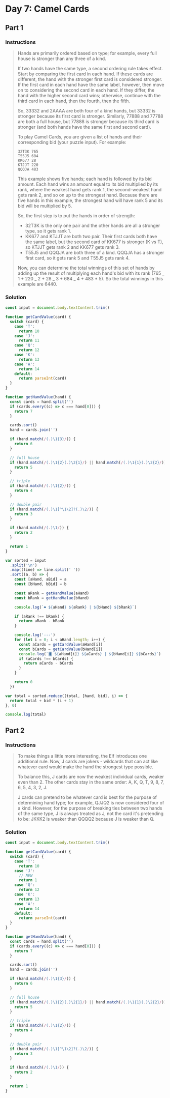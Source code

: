 # Day 7: Camel Cards

## Part 1

### Instructions

> Hands are primarily ordered based on type; for example, every full house is stronger than any three of a kind.
>
> If two hands have the same type, a second ordering rule takes effect. Start by comparing the first card in each hand. If these cards are different, the hand with the stronger first card is considered stronger. If the first card in each hand have the same label, however, then move on to considering the second card in each hand. If they differ, the hand with the higher second card wins; otherwise, continue with the third card in each hand, then the fourth, then the fifth.
>
> So, 33332 and 2AAAA are both four of a kind hands, but 33332 is stronger because its first card is stronger. Similarly, 77888 and 77788 are both a full house, but 77888 is stronger because its third card is stronger (and both hands have the same first and second card).
>
> To play Camel Cards, you are given a list of hands and their corresponding bid (your puzzle input). For example:
>
> ```
> 32T3K 765
> T55J5 684
> KK677 28
> KTJJT 220
> QQQJA 483
> ```
>
> This example shows five hands; each hand is followed by its bid amount. Each hand wins an amount equal to its bid multiplied by its rank, where the weakest hand gets rank 1, the second-weakest hand gets rank 2, and so on up to the strongest hand. Because there are five hands in this example, the strongest hand will have rank 5 and its bid will be multiplied by 5.
>
> So, the first step is to put the hands in order of strength:
>
> - 32T3K is the only one pair and the other hands are all a stronger type, so it gets rank 1.
> - KK677 and KTJJT are both two pair. Their first cards both have the same label, but the second card of KK677 is stronger (K vs T), so KTJJT gets rank 2 and KK677 gets rank 3.
> - T55J5 and QQQJA are both three of a kind. QQQJA has a stronger first card, so it gets rank 5 and T55J5 gets rank 4.
>
> Now, you can determine the total winnings of this set of hands by adding up the result of multiplying each hand's bid with its rank (765 _ 1 + 220 _ 2 + 28 _ 3 + 684 _ 4 + 483 \* 5). So the total winnings in this example are 6440.

### Solution

```js
const input = document.body.textContent.trim()

function getCardValue(card) {
  switch (card) {
    case 'T':
      return 10
    case 'J':
      return 11
    case 'Q':
      return 12
    case 'K':
      return 13
    case 'A':
      return 14
    default:
      return parseInt(card)
  }
}

function getHandValue(hand) {
  const cards = hand.split('')
  if (cards.every((c) => c === hand[0])) {
    return 7
  }

  cards.sort()
  hand = cards.join('')

  if (hand.match(/(.)\1{3}/)) {
    return 6
  }

  // full house
  if (hand.match(/(.)\1{2}(.)\2{1}/) || hand.match(/(.)\1{1}(.)\2{2}/)) {
    return 5
  }

  // triple
  if (hand.match(/(.)\1{2}/)) {
    return 4
  }

  // double pair
  if (hand.match(/(.)\1[^\1\2]?(.)\2/)) {
    return 3
  }

  if (hand.match(/(.)\1/)) {
    return 2
  }

  return 1
}

var sorted = input
  .split('\n')
  .map((line) => line.split(' '))
  .sort((a, b) => {
    const [aHand, aBid] = a
    const [bHand, bBid] = b

    const aRank = getHandValue(aHand)
    const bRank = getHandValue(bHand)

    console.log(`♣️ ${aHand} ${aRank} | ${bHand} ${bRank}`)

    if (aRank !== bRank) {
      return aRank - bRank
    }

    console.log('---')
    for (let i = 0; i < aHand.length; i++) {
      const aCards = getCardValue(aHand[i])
      const bCards = getCardValue(bHand[i])
      console.log(`🂠 ${aHand[i]} ${aCards} | ${bHand[i]} ${bCards}`)
      if (aCards !== bCards) {
        return aCards - bCards
      }
    }

    return 0
  })

var total = sorted.reduce((total, [hand, bid], i) => {
  return total + bid * (i + 1)
}, 0)

console.log(total)
```

## Part 2

### Instructions

> To make things a little more interesting, the Elf introduces one additional rule. Now, J cards are jokers - wildcards that can act like whatever card would make the hand the strongest type possible.
>
> To balance this, J cards are now the weakest individual cards, weaker even than 2. The other cards stay in the same order: A, K, Q, T, 9, 8, 7, 6, 5, 4, 3, 2, J.
>
> J cards can pretend to be whatever card is best for the purpose of determining hand type; for example, QJJQ2 is now considered four of a kind. However, for the purpose of breaking ties between two hands of the same type, J is always treated as J, not the card it's pretending to be: JKKK2 is weaker than QQQQ2 because J is weaker than Q.

### Solution

```js
const input = document.body.textContent.trim()

function getCardValue(card) {
  switch (card) {
    case 'T':
      return 10
    case 'J':
      // NEW
      return 1
    case 'Q':
      return 12
    case 'K':
      return 13
    case 'A':
      return 14
    default:
      return parseInt(card)
  }
}

function getHandValue(hand) {
  const cards = hand.split('')
  if (cards.every((c) => c === hand[0])) {
    return 7
  }

  cards.sort()
  hand = cards.join('')

  if (hand.match(/(.)\1{3}/)) {
    return 6
  }

  // full house
  if (hand.match(/(.)\1{2}(.)\2{1}/) || hand.match(/(.)\1{1}(.)\2{2}/)) {
    return 5
  }

  // triple
  if (hand.match(/(.)\1{2}/)) {
    return 4
  }

  // double pair
  if (hand.match(/(.)\1[^\1\2]?(.)\2/)) {
    return 3
  }

  if (hand.match(/(.)\1/)) {
    return 2
  }

  return 1
}
```
